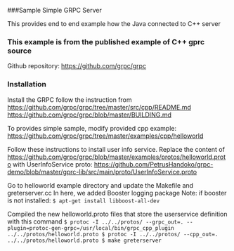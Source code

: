 ###Sample Simple GRPC Server 

This provides end to end example how the Java connected to C++ server

### This example is from the published example of C++ gprc source
Github repository: https://github.com/grpc/grpc

### Installation

Install the GRPC follow the instruction from
https://github.com/grpc/grpc/tree/master/src/cpp/README.md
https://github.com/grpc/grpc/blob/master/BUILDING.md

To provides simple sample, modify provided cpp example:
https://github.com/grpc/grpc/tree/master/examples/cpp/helloworld

Follow these instructions to install user info service.
Replace the content of https://github.com/grpc/grpc/blob/master/examples/protos/helloworld.proto
with UserInfoService proto: https://github.com/PetrusHandoko/grpc-demo/blob/master/gprc-lib/src/main/proto/UserInfoService.proto

Go to helloworld example directory and update the Makefile and greterserver.cc
In here, we added Booster logging package
Note: if booster is not installed: 
  `$ apt-get install libboost-all-dev`

Compiled the new helloworld.proto files that store the userservice definition with this command
`
$ protoc -I ../../protos/ --grpc_out=. --plugin=protoc-gen-grpc=/usr/local/bin/grpc_cpp_plugin ../../protos/helloworld.proto
$ protoc -I ../../protos/ --cpp_out=. ../../protos/helloworld.proto
$ make greterserver
`



